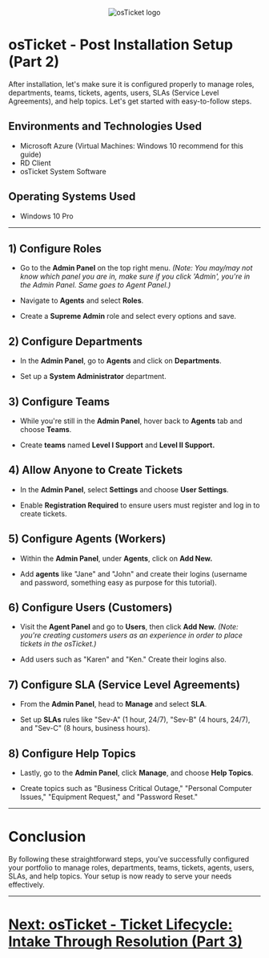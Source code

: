
<p align="center">
<img src="https://i.imgur.com/Clzj7Xs.png" alt="osTicket logo"/>
</p>

<h1>osTicket - Post Installation Setup (Part 2)</h1>
<p>After installation, let's make sure it is configured properly to manage roles, departments, teams, tickets, agents, users, SLAs (Service Level Agreements), and help topics. Let's get started with easy-to-follow steps.</p>

<h2>Environments and Technologies Used</h2>

- Microsoft Azure (Virtual Machines: Windows 10 recommend for this guide)
- RD Client
- osTicket System Software

<h2>Operating Systems Used </h2>

- Windows 10 Pro

-----

<h2>1) Configure Roles</h2>

- Go to the **Admin Panel** on the top right menu. *(Note: You may/may not know which panel you are in, make sure if you click 'Admin', you're in the Admin Panel. Same goes to Agent Panel.)*
  
- Navigate to **Agents** and select **Roles**.

- Create a **Supreme Admin** role and select every options and save.

<h2>2) Configure Departments</h2>

- In the **Admin Panel**, go to **Agents** and click on **Departments**.
  
- Set up a **System Administrator** department.
  
<h2>3) Configure Teams</h2>

- While you're still in the **Admin Panel**, hover back to **Agents** tab and choose **Teams**.

- Create **teams** named **Level I Support** and **Level II Support.**

<h2>4) Allow Anyone to Create Tickets</h2>

- In the **Admin Panel**, select **Settings** and choose **User Settings**.

- Enable **Registration Required** to ensure users must register and log in to create tickets.

<h2>5) Configure Agents (Workers)</h2>

- Within the **Admin Panel**, under **Agents**, click on **Add New.**

- Add **agents** like "Jane" and "John" and create their logins (username and password, something easy as purpose for this tutorial).

<h2>6) Configure Users (Customers)</h2>

- Visit the **Agent Panel** and go to **Users**, then click **Add New.** *(Note: you're creating customers users as an experience in order to place tickets in the osTicket.)*

- Add users such as "Karen" and "Ken." Create their logins also.

<h2>7) Configure SLA (Service Level Agreements)</h2>

- From the **Admin Panel**, head to **Manage** and select **SLA**.

- Set up **SLAs** rules like "Sev-A" (1 hour, 24/7), "Sev-B" (4 hours, 24/7), and "Sev-C" (8 hours, business hours).

<h2>8) Configure Help Topics</h2>

- Lastly, go to the **Admin Panel**, click **Manage**, and choose **Help Topics**.

- Create topics such as "Business Critical Outage," "Personal Computer Issues," "Equipment Request," and "Password Reset."

-----

<h1>Conclusion</h1>
By following these straightforward steps, you've successfully configured your portfolio to manage roles, departments, teams, tickets, agents, users, SLAs, and help topics. Your setup is now ready to serve your needs effectively.

-----

# [Next: osTicket - Ticket Lifecycle: Intake Through Resolution (Part 3)](https://github.com/anumkhanit/ticket-lifecycle)
